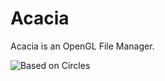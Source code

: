 # Acacia
Acacia is an OpenGL File Manager.


![Based on Circles](http://skyler.io/Acacia/filemanager.png)
